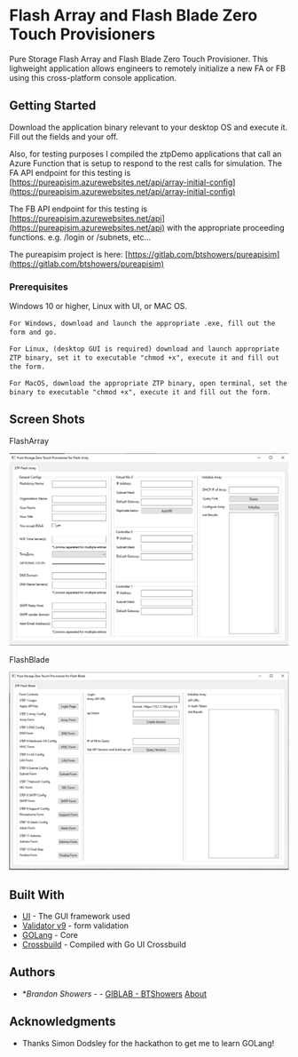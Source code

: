 # Flash Array and Flash Blade Zero Touch Provisioners

Pure Storage Flash Array and Flash Blade Zero Touch Provisioner. This lighweight application allows engineers to remotely initialize a new FA or FB using this cross-platform console application.

## Getting Started

Download the application binary relevant to your desktop OS and execute it.  Fill out the fields and your off.

Also, for testing purposes I compiled the ztpDemo applications that call an Azure Function that is setup to respond to the rest calls for simulation.
The FA API endpoint for this testing is [https://pureapisim.azurewebsites.net/api/array-initial-config](https://pureapisim.azurewebsites.net/api/array-initial-config)

The FB API endpoint for this testing is [https://pureapisim.azurewebsites.net/api](https://pureapisim.azurewebsites.net/api) with the appropriate proceeding functions.  e.g. /login or /subnets, etc...  

The pureapisim project is here:  [https://gitlab.com/btshowers/pureapisim](https://gitlab.com/btshowers/pureapisim)

### Prerequisites

Windows 10 or higher, Linux with UI, or MAC OS.

```
For Windows, download and launch the appropriate .exe, fill out the form and go.
```

```
For Linux, (desktop GUI is required) download and launch appropriate ZTP binary, set it to executable "chmod +x", execute it and fill out the form.
```

```
For MacOS, download the appropriate ZTP binary, open terminal, set the binary to executable "chmod +x", execute it and fill out the form.
```

## Screen Shots

FlashArray

![alt text](assets/FA.PNG)

FlashBlade

![alt text1](assets/FB.PNG)

## Built With

* [UI](https://github.com/andlabs/ui/) - The GUI framework used
* [Validator v9](https://gopkg.in/go-playground/validator.v9) - form validation
* [GOLang](https://golang.org/) - Core
* [Crossbuild](https://github.com/magJ/go-ui-crossbuild) - Compiled with Go UI Crossbuild


## Authors

* **Brandon Showers* - - [GIBLAB - BTShowers](https://gitlab.com/btshowers) [About](https://bshowers.com)


## Acknowledgments

* Thanks Simon Dodsley for the hackathon to get me to learn GOLang!

